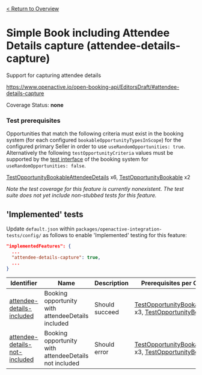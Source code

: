 [< Return to Overview](../../README.md)
# Simple Book including Attendee Details capture (attendee-details-capture)

Support for capturing attendee details


https://www.openactive.io/open-booking-api/EditorsDraft/#attendee-details-capture

Coverage Status: **none**
### Test prerequisites
Opportunities that match the following criteria must exist in the booking system (for each configured `bookableOpportunityTypesInScope`) for the configured primary Seller in order to use `useRandomOpportunities: true`. Alternatively the following `testOpportunityCriteria` values must be supported by the [test interface](https://openactive.io/test-interface/) of the booking system for `useRandomOpportunities: false`.

[TestOpportunityBookableAttendeeDetails](https://openactive.io/test-interface#TestOpportunityBookableAttendeeDetails) x6, [TestOpportunityBookable](https://openactive.io/test-interface#TestOpportunityBookable) x2

*Note the test coverage for this feature is currently nonexistent. The test suite does not yet include non-stubbed tests for this feature.*


## 'Implemented' tests

Update `default.json` within `packages/openactive-integration-tests/config/` as follows to enable 'Implemented' testing for this feature:

```json
"implementedFeatures": {
  ...
  "attendee-details-capture": true,
  ...
}
```

| Identifier | Name | Description | Prerequisites per Opportunity Type |
|------------|------|-------------|---------------|
| [attendee-details-included](./implemented/attendee-details-included-test.js) | Booking opportunity with attendeeDetails included | Should succeed | [TestOpportunityBookableAttendeeDetails](https://openactive.io/test-interface#TestOpportunityBookableAttendeeDetails) x3, [TestOpportunityBookable](https://openactive.io/test-interface#TestOpportunityBookable) x1 |
| [attendee-details-not-included](./implemented/attendee-details-not-included-test.js) | Booking opportunity with attendeeDetails not included | Should error | [TestOpportunityBookableAttendeeDetails](https://openactive.io/test-interface#TestOpportunityBookableAttendeeDetails) x3, [TestOpportunityBookable](https://openactive.io/test-interface#TestOpportunityBookable) x1 |


